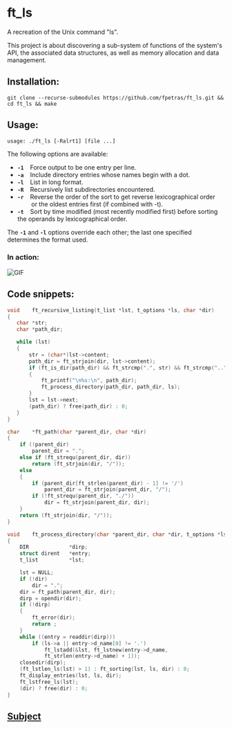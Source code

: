 # ft_ls

A recreation of the Unix command "ls".

This project is about discovering a sub-system of functions of the system's API, the associated data structures, as well as memory allocation and data management.

## Installation:

`git clone --recurse-submodules https://github.com/fpetras/ft_ls.git && cd ft_ls && make`

## Usage:

`usage: ./ft_ls [-Ralrt1] [file ...]`

The following options are available:

 - **`-1`** &ensp; Force output to be one entry per line.
 - **`-a`** &ensp; Include directory entries whose names begin with a dot.
 - **`-l`** &ensp; List in long format.
 - **`-R`** &ensp; Recursively list subdirectories encountered.
 - **`-r`** &ensp; Reverse the order of the sort to get reverse lexicographical order\
 &ensp;&ensp;&ensp;&ensp; or the oldest entries first (if combined with -t).
 - **`-t`** &ensp; Sort by time modified (most recently modified first) before sorting the operands by lexicographical order.
 
 The **`-1`** and **`-l`** options override each other; the last one specified determines the format used.
 
 ### In action:
 
 ![GIF](http://g.recordit.co/32i6i2LakI.gif)
 
 ## Code snippets:
 
 ```C
void    ft_recursive_listing(t_list *lst, t_options *ls, char *dir)
{
    char *str;
    char *path_dir;

    while (lst)
    {
        str = (char*)lst->content;
        path_dir = ft_strjoin(dir, lst->content);
        if (ft_is_dir(path_dir) && ft_strcmp(".", str) && ft_strcmp("..", str))
        {
            ft_printf("\n%s:\n", path_dir);
            ft_process_directory(path_dir, path_dir, ls);
        }
        lst = lst->next;
        (path_dir) ? free(path_dir) : 0;
    }
}
```
```C
char    *ft_path(char *parent_dir, char *dir)
{
    if (!parent_dir)
        parent_dir = ".";
    else if (ft_strequ(parent_dir, dir))
        return (ft_strjoin(dir, "/"));
    else
    {
        if (parent_dir[ft_strlen(parent_dir) - 1] != '/')
            parent_dir = ft_strjoin(parent_dir, "/");
        if (!ft_strequ(parent_dir, "./"))
            dir = ft_strjoin(parent_dir, dir);
    }
    return (ft_strjoin(dir, "/"));
}
```
```C
void    ft_process_directory(char *parent_dir, char *dir, t_options *ls)
{
    DIR             *dirp;
    struct dirent   *entry;
    t_list          *lst;

    lst = NULL;
    if (!dir)
        dir = ".";
    dir = ft_path(parent_dir, dir);
    dirp = opendir(dir);
    if (!dirp)
    {
        ft_error(dir);
        return ;
    }
    while ((entry = readdir(dirp)))
        if (ls->a || entry->d_name[0] != '.')
            ft_lstadd(&lst, ft_lstnew(entry->d_name,
            ft_strlen(entry->d_name) + 1));
    closedir(dirp);
    (ft_lstlen_ls(lst) > 1) : ft_sorting(lst, ls, dir) : 0;
    ft_display_entries(lst, ls, dir);
    ft_lstfree_ls(lst);
    (dir) ? free(dir) : 0;
}
```
 
 ## [Subject](https://github.com/fpetras/42-subjects/blob/master/ft_ls.en.pdf "ft_ls.en.pdf")
